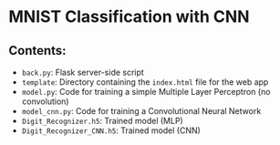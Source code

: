 # MNIST Classification with CNN

## Contents:
* `back.py`: Flask server-side script
* `template`: Directory containing the `index.html` file for the web app
* `model.py`: Code for training a simple Multiple Layer Perceptron (no convolution)
* `model_cnn.py`: Code for training a Convolutional Neural Network
* `Digit_Recognizer.h5`: Trained model (MLP)
* `Digit_Recognizer_CNN.h5`: Trained model (CNN)
